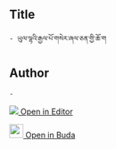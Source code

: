 ## Title
	- ཡུལ་ལྷའི་རྒྱལ་པོ་གསེར་ཞལ་ཅན་གྱི་ཆོ་ག

## Author
	- 



[<img src="https://img.icons8.com/color/25/000000/edit-property.png"> Open in Editor](http://editor.openpecha.org/P001723)

[<img width="25" src="https://library.bdrc.io/icons/BUDA-small.svg"> Open in Buda](https://library.bdrc.io/show/bdr:IE0OPP001723)
